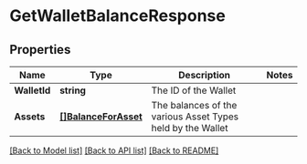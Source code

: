 # GetWalletBalanceResponse

## Properties
Name | Type | Description | Notes
------------ | ------------- | ------------- | -------------
**WalletId** | **string** | The ID of the Wallet | 
**Assets** | [**[]BalanceForAsset**](BalanceForAsset.md) | The balances of the various Asset Types held by the Wallet | 

[[Back to Model list]](../README.md#documentation-for-models) [[Back to API list]](../README.md#documentation-for-api-endpoints) [[Back to README]](../README.md)



